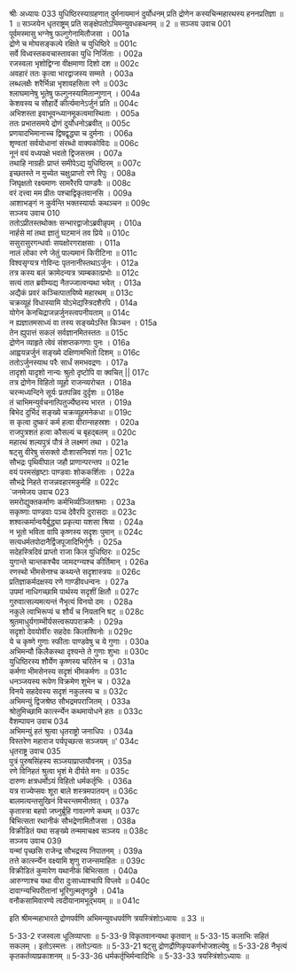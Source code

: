 श्रीः
अध्यायः 033
युधिष्ठिरस्याग्रहणात् दुर्मनायमानं दुर्योधनम् प्रति द्रोणेन कस्यचिन्महारथस्य हननप्रतिज्ञा ॥ 1 ॥ सञ्जयेन धृतराष्ट्रम् प्रति सङ्क्षेपतोऽभिमन्युवधकथनम् ॥ 2 ॥
सञ्जय उवाच 	001  
पूर्वमस्मासु भग्नेषु फल्गुगेनामितौजसा ।	001a  
द्रोणे च मोघसङ्कल्पे रक्षिते च युधिष्ठिरे ॥	001c  
सर्वे विध्वस्तकवचास्तावका युधि निर्जिताः ।	002a  
रजस्वला भृशोद्विग्ना वीक्षमाणा दिशो दश ॥	002c  
अवहारं ततः कृत्वा भारद्वाजस्य सम्मते ।	003a  
लब्धलक्षैः शरैर्भिन्ना भृशावहसिता रणे ॥	003c  
श्लाघमानेषु भूतेषु फल्गुनस्यामितान्गुणान् ।	004a  
केशवस्य च सौहार्दे कीर्त्यमानेऽर्जुनं प्रति ॥	004c  
अभिशस्ता इवाभूवन्ध्यानमूकत्वमास्थिताः ।	005a  
ततः प्रभातसमये द्रोणं दुर्योधनोऽब्रवीत् ॥	005c  
प्रणयादभिमानाच्च द्विषद्वृद्ध्या च दुर्मनाः ।	006a  
शृण्वतां सर्वयोधानां संरब्धो वाक्यकोविदः ॥	006c  
नूनं वयं वध्यपक्षे भवतो द्विजसत्तम ।	007a  
तथाहि नाग्रहीः प्राप्तं समीपेऽद्य युधिष्ठिरम् ॥	007c  
इच्छतस्ते न मुच्येत चक्षुःप्राप्तो रणे रिपुः ।	008a  
जिघृक्षतो रक्ष्यमाणः सामरैरपि पाण्डवैः ॥	008c  
वरं दत्त्वा मम प्रीतः पश्चाद्विकृतवानसि ।	009a  
आशाभङ्गं न कुर्वन्ति भक्तस्यार्याः कथञ्चन ॥	009c  
सञ्जय उवाच 	010  
ततोऽप्रीतस्तथोक्तः सन्भारद्वाजोऽब्रवीन्नृपम् ।	010a  
नार्हसे मां तथा ज्ञातुं घटमानं तव प्रिये ॥	010c  
ससुरासुरगन्धर्वाः सयक्षोरगराक्षसाः ।	011a  
नालं लोका रणे जेतुं पाल्यमानं किरीटिना ॥	011c  
विश्वसृग्यत्र गोविन्दः पृतनानीस्तथाऽर्जुनः ।	012a  
तत्र कस्य बलं क्रामेदन्यत्र त्र्यम्बकात्प्रभोः ॥	012c  
सत्यं तात ब्रवीम्यद्य नैतज्जात्वन्यथा भवेत् ।	013a  
अद्यैकं प्रवरं कञ्चित्पातयिष्ये महारथम् ॥	013c  
चक्रव्यूहं विधास्यामि योऽभेद्यस्त्रिदशैरपि ।	014a  
योगेन केनचिद्राजन्नर्जुनस्त्वपनीयताम् ॥	014c  
न ह्यज्ञातमसाध्यं वा तस्य सङ्ख्येऽस्ति किञ्चन ।	015a  
तेन ह्युपात्तं सकलं सर्वज्ञानमितस्ततः ॥	015c  
द्रोणेन व्याहृते त्वेवं संशप्तकगणाः पुनः ।	016a  
आह्वयन्नर्जुनं सङ्ख्ये दक्षिणामभितो दिशम् ॥	016c  
ततोऽर्जुनस्याथ परैः सार्धं समभवद्रणः ।	017a  
तादृशो यादृशो नान्यः श्रुतो दृष्टोपि वा क्वचित् ||	017c  
तत्र द्रोणेन विहितो व्यूहो राजन्व्यरोचत ।	018a  
चरन्मध्यन्दिने सूर्यः प्रतपन्निव दुर्दृशः ॥	018e  
तं चाभिमन्युर्वचनात्पितुर्ज्येष्ठस्य भारत ।	019a  
बिभेद दुर्भिदं सङ्ख्ये चक्रव्यूहमनेकधा ॥	019c  
स कृत्वा दुष्करं कर्म हत्वा वीरान्सहस्रशः ।	020a  
राजपुत्रशतं हत्वा कौसल्यं च बृहद्बलम् ॥	020c  
महारथं शल्यपुत्रं पौत्रं ते लक्ष्मणं तथा ।	021a  
षट्सु वीरेषु संसक्तो दौःशासनिवशं गतः |	021c  
सौभद्रः पृथिवीपाल जहौ प्राणान्परन्तप ॥	021e  
वयं परमसंहृष्टाः पाण्डवाः शोककर्शिताः ।	022a  
सौभद्रे निहते राजन्नवहारमकुर्महि ॥	022c  
`जनमेजय उवाच 	023  
समरोद्युक्तकर्माणः कर्मभिर्व्यञ्जितश्रमाः ।	023a  
सकृष्णाः पाण्डवाः पञ्च देवैरपि दुरासदाः ॥	023c  
शश्वत्कर्मान्वयैर्बुद्ध्या प्रकृत्या यशसा श्रिया ।	024a  
न भूतो भविता वापि कृष्णस्य सदृशः पुमान् ॥	024c  
सत्यधर्मतपोदानैर्द्विजपूजादिभिर्गुणैः ।	025a  
सदेहस्त्रिदिवं प्राप्तो राजा किल युधिष्ठिरः ॥	025c  
युगान्ते चान्तकश्चैव जामदग्न्यश्च कीर्तिमान् ।	026a  
रणस्थो भीमसेनश्च कथ्यन्ते सदृशास्त्रयः ॥	026c  
प्रतिज्ञाकर्मदक्षस्य रणे गाण्डीवधन्वनः ।	027a  
उपमां नाधिगच्छामि पार्थस्य सदृशीं क्षितौ ॥	027c  
गुरुवात्सल्यमत्यन्तं नैभृत्यं विनयो दमः ।	028a  
नकुले त्वाभिरूप्यं च शौर्यं च नियतानि षट् ॥	028c  
श्रुतमाधुर्यगाम्भीर्यसत्त्वरूपपराक्रमैः ।	029a  
सदृशो देवयोर्वीरः सहदेवः किलाश्विनोः ॥	029c  
ये च कृष्णे गुणाः स्फीताः पाण्डवेषु च ये गुणाः ।	030a  
अभिमन्यौ किलैकस्था दृश्यन्ते ते गुणाः शुभाः ॥	030c  
युधिष्ठिरस्य शौर्येण कृष्णस्य चरितेन च ।	031a  
कर्मणा भीमसेनस्य सदृशं भीमकर्मणः ॥	031c  
धनञ्जयस्य रूपेण विक्रमेण शुभेन च ।	032a  
विनये सहदेवस्य सदृशं नकुलस्य च ॥	032c  
अभिमन्युं द्विजश्रेष्ठ सौभद्रमपराजितम् ।	033a  
श्रोतुमिच्छामि कार्त्स्न्येन कथमायोधने हतः ॥	033c  
वैशम्पायन उवाच 	034  
अभिमन्युं हतं श्रुत्वा धृतराष्ट्रो जनाधिपः ।	034a  
विस्तरेण महाराज पर्यपृच्छत्स सञ्जयम् ॥'	034c  
धृतराष्ट्र उवाच 	035  
पुत्रं पुरुषसिंहस्य सञ्जयाप्राप्तयौवनम् ।	035a  
रणे विनिहतं श्रुत्वा भृशं मे दीर्यते मनः ॥	035c  
दारुणः क्षत्रधर्मोऽयं विहितो धर्मकर्तृभिः ।	036a  
यत्र राज्येप्सवः शूरा बाले शस्त्रमपातयन् ॥	036c  
बालमत्यन्तसुखिनं विचरन्तमभीतवत् ।	037a  
कृतास्त्रा बहवो जघ्नुर्ब्रूहि गावल्गणे कथम् ॥	037c  
बिभित्सता रथानीकं सौभद्रेणामितौजसा ।	038a  
विक्रीडितं यथा सङ्ख्ये तन्ममाचक्ष्व सञ्जय ॥	038c  
सञ्जय उवाच 	039  
यन्मां पृच्छसि राजेन्द्र सौभद्रस्य निपातनम् ।	039a  
तत्ते कार्त्स्न्येन वक्ष्यामि शृणु राजन्समाहितः ॥	039c  
विक्रीडितं कुमारेण यथानीकं बिभित्सता ।	040a  
आरुग्णाश्च यथा वीरा दुःसाध्याश्चापि विप्लवे ॥	040c  
दावाग्न्यभिपरीतानां भूरिगुल्मतृणद्रुमे ।	041a  
वनौकसामिवारण्ये त्वदीयानामभूद्भयम् ॥ ॥	041c  

इति श्रीमन्महाभारते द्रोणपर्वणि अभिमन्युवधपर्वणि त्रयस्त्रिंशोऽध्यायः ॥ 33 ॥

5-33-2 रजस्वला धूलिव्याप्ताः ॥ 5-33-9 विकृतवानन्यथा कृतवान् ॥ 5-33-15 कलाभिः सहितं सकलम् । इतोऽस्मत्तः । ततोऽन्यतः ॥ 5-33-21 षट्सु द्रोणद्रौणिकृपकर्णभोजशल्येषु ॥ 5-33-28 नैभृत्यं कृतकर्तव्याप्रकाशनम् ॥ 5-33-36 धर्मकर्तृभिर्मन्वादिभिः ॥ 5-33-33 त्रयस्त्रिंशोऽध्यायः ॥

